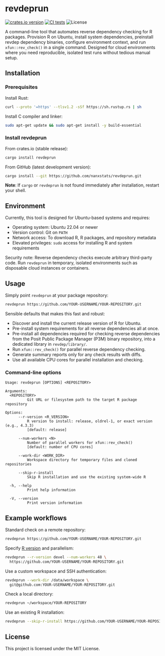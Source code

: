 # revdeprun

[![crates.io version](https://img.shields.io/crates/v/revdeprun)](https://crates.io/crates/revdeprun)
[![CI tests](https://github.com/nanxstats/revdeprun/actions/workflows/ci.yml/badge.svg)](https://github.com/nanxstats/revdeprun/actions/workflows/ci.yml)
![License](https://img.shields.io/crates/l/revdeprun)

A command-line tool that automates reverse dependency checking for R packages.
Provision R on Ubuntu, install system dependencies, preinstall revdep
dependency binaries, configure environment context,
and run `xfun::rev_check()` in a single command.
Designed for cloud environments where you need reproducible, isolated test
runs without tedious manual setup.

## Installation

### Prerequisites

Install Rust:

```bash
curl --proto '=https' --tlsv1.2 -sSf https://sh.rustup.rs | sh
```

Install C compiler and linker:

```bash
sudo apt-get update && sudo apt-get install -y build-essential
```

### Install revdeprun

From crates.io (stable release):

```bash
cargo install revdeprun
```

From GitHub (latest development version):

```bash
cargo install --git https://github.com/nanxstats/revdeprun.git
```

**Note**: If `cargo` or `revdeprun` is not found immediately after installation,
restart your shell.

## Environment

Currently, this tool is designed for Ubuntu-based systems and requires:

- Operating system: Ubuntu 22.04 or newer
- Version control: Git on `PATH`
- Network access: To download R, R packages, and repository metadata
- Elevated privileges: `sudo` access for installing R and system requirements

Security note: Reverse dependency checks execute arbitrary third-party code.
Run `revdeprun` in temporary, isolated environments such as disposable cloud
instances or containers.

## Usage

Simply point `revdeprun` at your package repository:

```bash
revdeprun https://github.com/YOUR-USERNAME/YOUR-REPOSITORY.git
```

Sensible defaults that makes this fast and robust:

- Discover and install the current release version of R for Ubuntu.
- Pre-install system requirements for all reverse dependencies all at once.
- Pre-install all dependencies required for checking reverse dependencies
  from the Posit Public Package Manager (P3M) binary repository,
  into a dedicated library in `revdep/library/`.
- Run `xfun::rev_check()` for parallel reverse dependency checking.
- Generate summary reports only for any check results with diffs.
- Use all available CPU cores for parallel installation and checking.

### Command-line options

```
Usage: revdeprun [OPTIONS] <REPOSITORY>

Arguments:
  <REPOSITORY>
          Git URL or filesystem path to the target R package repository

Options:
      --r-version <R_VERSION>
          R version to install: release, oldrel-1, or exact version (e.g., 4.3.3)
          [default: release]

      --num-workers <N>
          Number of parallel workers for xfun::rev_check()
          [default: number of CPU cores]

      --work-dir <WORK_DIR>
          Workspace directory for temporary files and cloned repositories

      --skip-r-install
          Skip R installation and use the existing system-wide R

  -h, --help
          Print help information

  -V, --version
          Print version information
```

## Example workflows

Standard check on a remote repository:

```bash
revdeprun https://github.com/YOUR-USERNAME/YOUR-REPOSITORY.git
```

Specify [R version](https://github.com/r-lib/actions/tree/v2-branch/setup-r)
and parallelism:

```bash
revdeprun --r-version devel --num-workers 48 \
  https://github.com/YOUR-USERNAME/YOUR-REPOSITORY.git
```

Use a custom workspace and SSH authentication:

```bash
revdeprun --work-dir /data/workspace \
  git@github.com:YOUR-USERNAME/YOUR-REPOSITORY.git
```

Check a local directory:

```bash
revdeprun ~/workspace/YOUR-REPOSITORY
```

Use an existing R installation:

```bash
revdeprun --skip-r-install https://github.com/YOUR-USERNAME/YOUR-REPOSITORY.git
```

## License

This project is licensed under the MIT License.
